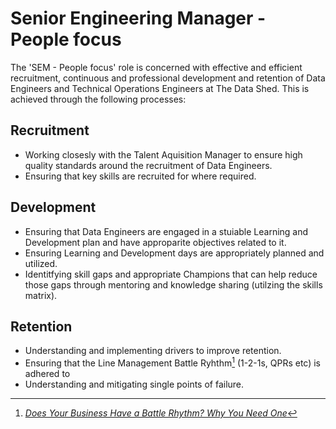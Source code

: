 # Senior Engineering Manager - People focus

The 'SEM - People focus' role is concerned with effective and efficient
recruitment, continuous and professional development and retention of 
Data Engineers and Technical Operations Engineers at The Data Shed. 
This is achieved through the following processes:  

## Recruitment
- Working closesly with the Talent Aquisition Manager to ensure high quality 
  standards around the recruitment of Data Engineers.
- Ensuring that key skills are recruited for where required.

## Development
- Ensuring that Data Engineers are engaged in a stuiable Learning and 
  Development plan and have approparite objectives related to it.
- Ensuring Learning and Development days are appropriately planned and 
  utilized.
- Identitfying skill gaps and appropriate Champions that can help reduce 
  those gaps through mentoring and knowledge sharing (utilzing the
  skills matrix).

## Retention
- Understanding and implementing drivers to improve retention.
- Ensuring that the Line Management Battle Ryhthm[^1] (1-2-1s, QPRs etc) is 
  adhered to 
- Understanding and mitigating single points of failure.

[^1]:
    [_Does Your Business Have a Battle Rhythm? Why You Need One_](https://www.business.com/articles/diana-wertz-battle-rhythm/)
